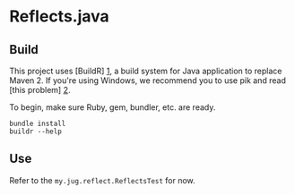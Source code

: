 Reflects.java
=============

Build
-----

This project uses [BuildR] [1], a build system for Java application to replace 
Maven 2. If you're using Windows, we recommend you to use pik and read [this 
problem] [2].

To begin, make sure Ruby, gem, bundler, etc. are ready.

    bundle install
    buildr --help

Use
---

Refer to the `my.jug.reflect.ReflectsTest` for now.

[1]: http://buildr.apache.org/installing.html
[2]: http://stackoverflow.com/questions/6897340/unable-to-run-buildr-on-windows/8031575#8031575   "StackOverflow - Unable to run BuildR on Windows"
